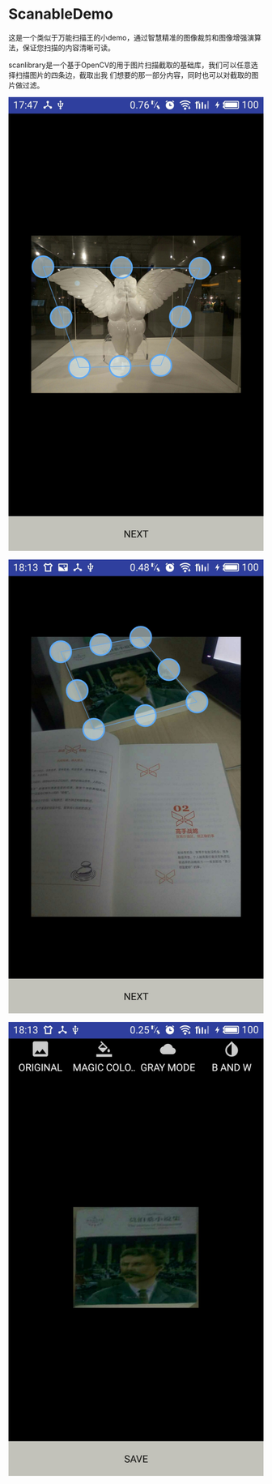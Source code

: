 # ScanableDemo

这是一个类似于万能扫描王的小demo，通过智慧精准的图像裁剪和图像增强演算法，保证您扫描的内容清晰可读。

scanlibrary是一个基于OpenCV的用于图片扫描截取的基础库，我们可以任意选择扫描图片的四条边，截取出我
们想要的那一部分内容，同时也可以对截取的图片做过滤。


![image](img01.jpg)

![image](img02.jpg)

![image](img03.jpg)